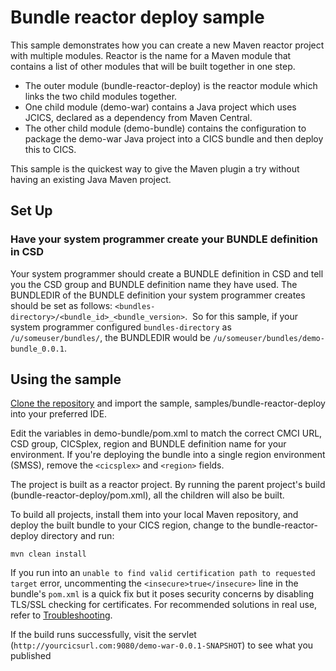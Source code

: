 # Bundle reactor deploy sample
This sample demonstrates how you can create a new Maven reactor project with multiple modules. Reactor is the name for a Maven module that contains a list of other modules that will be built together in one step.

- The outer module (bundle-reactor-deploy) is the reactor module which links the two child modules together.
- One child module (demo-war) contains a Java project which uses JCICS, declared as a dependency from Maven Central.
- The other child module (demo-bundle) contains the configuration to package the demo-war Java project into a CICS bundle and then deploy this to CICS.

This sample is the quickest way to give the Maven plugin a try without having an existing Java Maven project.

## Set Up
### Have your system programmer create your BUNDLE definition in CSD
Your system programmer should create a BUNDLE definition in CSD and tell you the CSD group and BUNDLE definition name they have used.
The BUNDLEDIR of the BUNDLE definition your system programmer creates should be set as follows: `<bundles-directory>/<bundle_id>_<bundle_version>`.  So for this sample, if your system programmer configured `bundles-directory` as `/u/someuser/bundles/`, the BUNDLEDIR would be `/u/someuser/bundles/demo-bundle_0.0.1`.

## Using the sample
[Clone the repository](https://github.com/IBM/cics-bundle-maven.git) and import the sample, samples/bundle-reactor-deploy into your preferred IDE.

Edit the variables in demo-bundle/pom.xml to match the correct CMCI URL, CSD group, CICSplex, region and BUNDLE definition name for your environment. If you're deploying the bundle into a single region environment (SMSS), remove the `<cicsplex>` and `<region>` fields.

The project is built as a reactor project. By running the parent project's build (bundle-reactor-deploy/pom.xml), all the children will also be built.

To build all projects, install them into your local Maven repository, and deploy the built bundle to your CICS region, change to the bundle-reactor-deploy directory and run:

```
mvn clean install
```

If you run into an `unable to find valid certification path to requested target` error, uncommenting the `<insecure>true</insecure>` line in the bundle's `pom.xml` is a quick fix but it poses security concerns by disabling TLS/SSL checking for certificates. For recommended solutions in real use, refer to [Troubleshooting](https://github.com/IBM/cics-bundle-maven#troubleshooting). 

If the build runs successfully, visit the servlet (`http://yourcicsurl.com:9080/demo-war-0.0.1-SNAPSHOT`) to see what you published
